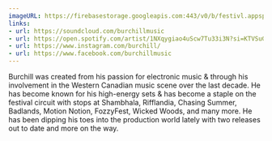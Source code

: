 ```yaml
---
imageURL: https://firebasestorage.googleapis.com:443/v0/b/festivl.appspot.com/o/userContent%2F316A7ABF-5565-4377-9707-825C185084E1.png?alt=media&token=298a1a74-6a2f-4318-93b1-a4ef30c900e0
links:
- url: https://soundcloud.com/burchillmusic
- url: https://open.spotify.com/artist/1NXqygiao4uScw7Tu33i3N?si=KTVSuGA5SHOvqdHUXrT5TA
- url: https://www.instagram.com/burchill/
- url: https://www.facebook.com/burchillmusic
---
```

Burchill was created from his passion for electronic music & through his involvement in the Western Canadian music scene over the last decade. He has become known for his high-energy sets & has become a staple on the festival circuit with stops at Shambhala, Rifflandia, Chasing Summer, Badlands, Motion Notion, FozzyFest, Wicked Woods, and many more. He has been dipping his toes into the production world lately with two releases out to date and more on the way. 